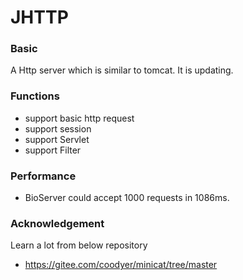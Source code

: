 # JHTTP

### Basic
A Http server which is similar to tomcat.
It is updating.

### Functions

- support basic http request
- support session
- support Servlet
- support Filter

### Performance
- BioServer could accept 1000 requests in 1086ms.

### Acknowledgement
Learn a lot from below repository

- https://gitee.com/coodyer/minicat/tree/master
